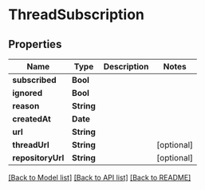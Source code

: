 # ThreadSubscription

## Properties
Name | Type | Description | Notes
------------ | ------------- | ------------- | -------------
**subscribed** | **Bool** |  | 
**ignored** | **Bool** |  | 
**reason** | **String** |  | 
**createdAt** | **Date** |  | 
**url** | **String** |  | 
**threadUrl** | **String** |  | [optional] 
**repositoryUrl** | **String** |  | [optional] 

[[Back to Model list]](../README.md#documentation-for-models) [[Back to API list]](../README.md#documentation-for-api-endpoints) [[Back to README]](../README.md)


